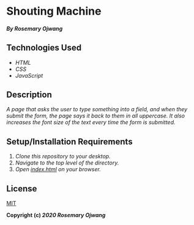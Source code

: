 # Shouting Machine

#### _By Rosemary Ojwang_

## Technologies Used
* _HTML_
* _CSS_
* _JavaScript_

## Description
 _A page that asks the user to type something into a field, and when they submit the form, the page says it back to them in all uppercase. It also increases the font size of the text every time the form is submitted._ 

 ## Setup/Installation Requirements
 1. _Clone this repository to your desktop._
 2. _Navigate to the top level of the directory._
 3. _Open [index.html](index.html) on your browser._

 ## License
 [MIT](https://opensource.org/licenses/MIT)

 **Copyright (c) _2020 Rosemary Ojwang_**